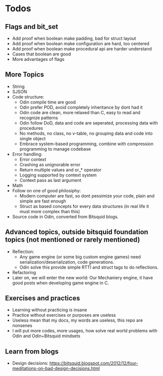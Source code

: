 # Todos

## Flags and bit_set
- Add proof when boolean make padding, bad for struct layout
- Add proof when boolean make configuration are hard, too centered
- Add proof when boolean make procedural api are harder understand
- Cases that boolean are good
- More advantages of flags


## More Topics
- String
- SJSON
- Code structure:
    - Odin compile time are good
    - Odin prefer POD, avoid completely inheritance by dont had it
    - Odin code are clean, more relaxed than C, easy to read and recognize patterns
    - Odin follow DoD, data and code are seperated, processing data with procedures
    - No methods, no class, no v-table, no grouping data and code into single object
    - Embrace system-based programming, combine with compression programming to manage codebase
- Error handling:
    - Error context
    - Crashing as unignorable error
    - Return multiple values and or_* operator
    - Logging supported by context system
    - Context pass as last argument
- Math
- Follow on one of good philosiphy: 
    - Modern computer are fast, so dont pessimize your code, plain and simple are fast enough
    - Struct as based concepts for every data structures (in real life it must more complex than this)
- Source code in Odin, converted from Bitsquid blogs.


## Advanced topics, outside bitsquid foundation topics (not mentioned or rarely mentioned)
- Reflection:
    - Any game engine (or some big custom engine games) need serialization/deserialization, code generations.
    - Odin solve this provide simple RTTI and struct tags to do reflections.
- Refactoring
- Later on, we will enter the new world: Our Mechaniery engine, it have good posts when developing game engine in C.


## Exercises and practices
- Learning without practicing is insane
- Practice without exercises or purposes are useless
- Useless mean that my docs, my words are useless, this repo are nonsenes
- I will put more codes, more usages, how solve real world problems with Odin and Odin+Bitsquid mindsets

## Learn from blogs
- Design decisions: https://bitsquid.blogspot.com/2012/12/four-meditations-on-bad-design-decisions.html